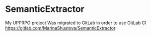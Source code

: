 # SemanticExtractor
My UPPRPO project
Was migrated to GitLab in order to use GitLab CI https://gitlab.com/MarinaShustova/SemanticExtractor
